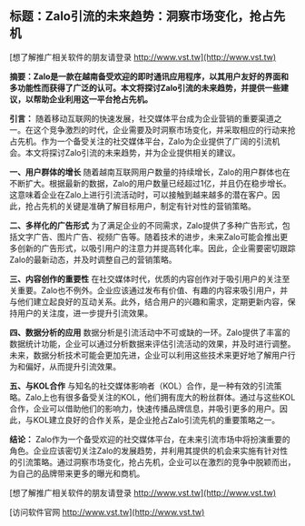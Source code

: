 ## **标题：Zalo引流的未来趋势：洞察市场变化，抢占先机**

[想了解推广相关软件的朋友请登录 http://www.vst.tw](http://www.vst.tw)

**摘要：Zalo是一款在越南备受欢迎的即时通讯应用程序，以其用户友好的界面和多功能性而获得了广泛的认可。本文将探讨Zalo引流的未来趋势，并提供一些建议，以帮助企业利用这一平台抢占先机。**

**引言：**
随着移动互联网的快速发展，社交媒体平台成为企业营销的重要渠道之一。在这个竞争激烈的时代，企业需要及时洞察市场变化，并采取相应的行动来抢占先机。作为一个备受关注的社交媒体平台，Zalo为企业提供了广阔的引流机会。本文将探讨Zalo引流的未来趋势，并为企业提供相关的建议。

**一、用户群体的增长**
随着越南互联网用户数量的持续增长，Zalo的用户群体也在不断扩大。根据最新的数据，Zalo的用户数量已经超过1亿，并且仍在稳步增长。这意味着企业在Zalo上进行引流活动时，可以接触到越来越多的潜在客户。因此，抢占先机的关键是准确了解目标用户，制定有针对性的营销策略。

**二、多样化的广告形式**
为了满足企业的不同需求，Zalo提供了多种广告形式，包括文字广告、图片广告、视频广告等。随着技术的进步，未来Zalo可能会推出更多创新的广告形式，以吸引用户的注意力并提高转化率。因此，企业需要密切跟踪Zalo的最新动态，并及时调整自己的营销策略。

**三、内容创作的重要性**
在社交媒体时代，优质的内容创作对于吸引用户的关注至关重要。Zalo也不例外。企业应该通过发布有价值、有趣的内容来吸引用户，并与他们建立起良好的互动关系。此外，结合用户的兴趣和需求，定期更新内容，保持用户的关注度，进一步提升引流效果。

**四、数据分析的应用**
数据分析是引流活动中不可或缺的一环。Zalo提供了丰富的数据统计功能，企业可以通过分析数据来评估引流活动的效果，并及时进行调整。未来，数据分析技术可能会更加先进，企业可以利用这些技术来更好地了解用户行为和偏好，从而提升引流效果。

**五、与KOL合作**
与知名的社交媒体影响者（KOL）合作，是一种有效的引流策略。Zalo上也有很多备受关注的KOL，他们拥有庞大的粉丝群体。通过与这些KOL合作，企业可以借助他们的影响力，快速传播品牌信息，并吸引更多的用户。因此，与KOL建立良好的合作关系，是企业抢占Zalo引流先机的重要策略之一。

**结论：**
Zalo作为一个备受欢迎的社交媒体平台，在未来引流市场中将扮演重要的角色。企业应该密切关注Zalo的发展趋势，并利用其提供的机会来实施有针对性的引流策略。通过洞察市场变化，抢占先机，企业可以在激烈的竞争中脱颖而出，为自己的品牌带来更多的曝光和商机。

[想了解推广相关软件的朋友请登录 http://www.vst.tw](http://www.vst.tw)


[访问软件官网 http://www.vst.tw](http://www.vst.tw)

